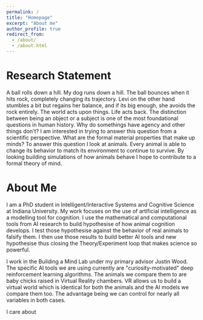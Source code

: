 ```yaml
---
permalink: /
title: "Homepage"
excerpt: "About me"
author_profile: true
redirect_from: 
  - /about/
  - /about.html
---
```

Research Statement
==========================
A ball rolls down a hill. My dog runs down a hill. The ball bounces when it hits rock, completely changing
its trajectory. Levi on the other hand stumbles a bit but regains her balance, and if its big enough, she 
avoids the rock entirely. The world acts upon things. Life acts back. The distinction between being an 
object or a subject is one of the most foundational questions in human history. Why do somethings have
agency and other things don't? I am interested in trying to answer this question from a scientific 
perspective. What are the formal material properties that make up minds? To answer this question I look
at animals. Every animal is able to change its behavior to match its environment to continue to
survive. By looking building simulations of how animals behave I hope to contribute to a formal theory of
mind.

About Me
=========
I am a PhD student in Intelligent/Interactive Systems and Cognitive Science at Indiana University. 
My work focuses on the use of artificial intelligence as a modelling tool for cognition. I use the 
mathematical and computational tools from AI research to build hypothesise of how animal cognition 
develops. I test those hypothesise against the behavior of real animals to falsify them. I then use 
those results to build better AI tools and new hypothesise thus closing the Theory/Experiment loop 
that makes science so powerful.

I work in the Building a Mind Lab under my primary advisor Justin Wood. The specific AI tools
we are using currently are "curiosity-motivated" deep reinforcement learning algorithms. The animals we
compare them to are baby chicks raised in Virtual Reality chambers. VR allows us to build a virtual
world which is identical for both the animals and the AI models we compare them too. The advantage being
we can control for nearly all variables in both cases.

I care about 
